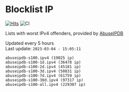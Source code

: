 # Blocklist IP

[![Hits](https://hits.seeyoufarm.com/api/count/incr/badge.svg?url=https%3A%2F%2Fgithub.com%2Fborestad%2Fblocklist-ip%2F&count_bg=%2379C83D&title_bg=%23555555&icon=&icon_color=%23E7E7E7&title=hits&edge_flat=false)](https://hits.seeyoufarm.com)  ![CI](https://img.shields.io/github/workflow/status/borestad/blocklist-ip/CI?style=flat-square)

Lists with worst IPv4 offenders, provided by [AbuseIPDB](https://www.abuseipdb.com/)

<!-- FOOTER-PLACEHOLDER -->
Updated every 5 hours<br>
Last update: `2023-03-04 - 15:05:11`
```
abuseipdb-s100.ipv4 (19025 ip)
abuseipdb-s100-1d.ipv4 (36478 ip)
abuseipdb-s100-2d.ipv4 (45181 ip)
abuseipdb-s100-3d.ipv4 (50831 ip)
abuseipdb-s100-7d.ipv4 (61759 ip)
abuseipdb-s100-30d.ipv4 (97317 ip)
abuseipdb-s100-all.ipv4 (229307 ip)
```
